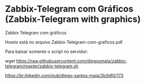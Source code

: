 # Zabbix-Telegram com Gráficos (Zabbix-Telegram with graphics)

Zabbix Telegram com gráficos

Howto está no arquivo Zabbix-Telegram-com-graficos.pdf

Para baixar somente o script no servidor:

wget https://raw.githubusercontent.com/diegosmaia/zabbix-telegram/master/zabbix-telegram.sh

https://br.linkedin.com/pub/diego-santos-maia/2b/b60/173
